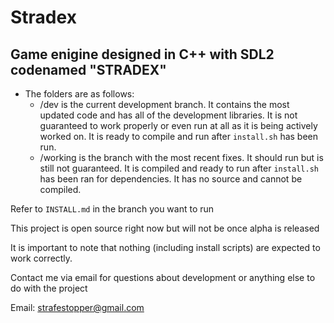 # Stradex
## Game enigine designed in C++ with SDL2 codenamed "STRADEX"

* The folders are as follows:
  * /dev is the current development branch. It contains the most updated code and has all of the development libraries. It is not guaranteed to work properly or even run at all as it is being actively worked on. It is ready to compile and run after `install.sh` has been run.
  * /working is the branch with the most recent fixes. It should run but is still not guaranteed. It is compiled and ready to run after `install.sh` has been ran for dependencies. It has no source and cannot be compiled.

Refer to `INSTALL.md` in the branch you want to run

This project is open source right now but will not be once alpha is released

It is important to note that nothing (including install scripts) are expected to work correctly.

Contact me via email for questions about development or anything else to do with the project

Email: strafestopper@gmail.com
